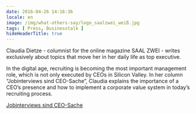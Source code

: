 ```yaml
---
date: 2016-04-26 14:16:36
locale: en
image: /img/what-others-say/logo_saalzwei_weiß.jpg
tags: [ Press, Businesstalk ]
hideHeaderTitle: true
---
```



Claudia Dietze - columnist for the online magazine SAAL ZWEI - writes exclusively about topics that move her in her daily life as top executive. 

In the digital age, recruiting is becoming the most important management role, which is not only executed by CEOs in Silicon Valley. In her column “Jobinterviews sind CEO-Sache”, Claudia explains the importance of a CEO’s presence and how to implement a corporate value system in today’s recruiting process.

[Jobinterviews sind CEO-Sache](http://www.saalzwei.de/management-kolumne/artikel/?tx_ttnews%5Btt_news%5D=889&cHash=3854f2d5a101a31c3e7c9f5ec21e299f)


